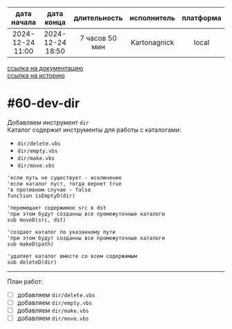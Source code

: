 |   дата начала    |    дата конца    |  длительность  | исполнитель  | платформа |
|:----------------:|:----------------:|:--------------:|:------------:|:---------:|
| 2024-12-24 11:00 | 2024-12-24 18:50 | 7 часов 50 мин | Kartonagnick |   local   |

[ссылка на документацию](../docs.md)  
[ссылка на историю](../history.md#-v060-dev)  

#60-dev-dir
===========
Добавляем инструмент `dir`  
Каталог содержит инструменты для работы с каталогами:  
  - `dir/delete.vbs`  
  - `dir/empty.vbs`  
  - `dir/make.vbs`  
  - `dir/move.vbs`  


```vbs
'если путь не существует - исключение
'если каталог пуст, тогда вернет true
'в противном случае - false
function isEmptyD(dir)

'перемещает содержимое src в dst
'при этом будут созданны все промежуточные каталоги
sub moveD(src, dst)

'создает каталог по указанному пути
'при этом будут созданны все промежуточные каталоги
sub makeD(path)

'удаляет каталог вместе со всем содержимым
sub deleteD(dir)
```

--------------------------------------------------------------------------------

План работ:  
  - [ ] добавляем `dir/delete.vbs`  
  - [ ] добавляем `dir/empty.vbs`  
  - [ ] добавляем `dir/make.vbs`  
  - [ ] добавляем `dir/move.vbs`  
